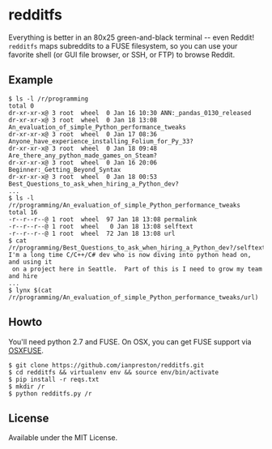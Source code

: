 # redditfs

Everything is better in an 80x25 green-and-black terminal -- even Reddit! `redditfs` maps subreddits to a FUSE filesystem, so you can use your favorite shell (or GUI file browser, or SSH, or FTP) to browse Reddit.

## Example

    $ ls -l /r/programming
    total 0
    dr-xr-xr-x@ 3 root  wheel  0 Jan 16 10:30 ANN:_pandas_0130_released
    dr-xr-xr-x@ 3 root  wheel  0 Jan 18 13:08 An_evaluation_of_simple_Python_performance_tweaks
    dr-xr-xr-x@ 3 root  wheel  0 Jan 17 08:36 Anyone_have_experience_installing_Folium_for_Py_33?
    dr-xr-xr-x@ 3 root  wheel  0 Jan 18 09:48 Are_there_any_python_made_games_on_Steam?
    dr-xr-xr-x@ 3 root  wheel  0 Jan 16 20:06 Beginner:_Getting_Beyond_Syntax
    dr-xr-xr-x@ 3 root  wheel  0 Jan 18 00:53 Best_Questions_to_ask_when_hiring_a_Python_dev?
    ...
    $ ls -l /r/programming/An_evaluation_of_simple_Python_performance_tweaks
    total 16
    -r--r--r--@ 1 root  wheel  97 Jan 18 13:08 permalink
    -r--r--r--@ 1 root  wheel   0 Jan 18 13:08 selftext
    -r--r--r--@ 1 root  wheel  72 Jan 18 13:08 url
    $ cat /r/programming/Best_Questions_to_ask_when_hiring_a_Python_dev?/selftext
    I'm a long time C/C++/C# dev who is now diving into python head on, and using it
     on a project here in Seattle.  Part of this is I need to grow my team and hire 
    ...
    $ lynx $(cat /r/programming/An_evaluation_of_simple_Python_performance_tweaks/url)
    
## Howto

You'll need python 2.7 and FUSE. On OSX, you can get FUSE support via [OSXFUSE](http://osxfuse.github.io/).

    $ git clone https://github.com/ianpreston/redditfs.git
    $ cd redditfs && virtualenv env && source env/bin/activate
    $ pip install -r reqs.txt
    $ mkdir /r
    $ python redditfs.py /r
    
## License

Available under the MIT License.
